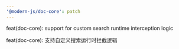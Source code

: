 ```yaml
---
'@modern-js/doc-core': patch
---
```


feat(doc-core): support for custom search runtime interception logic

feat(doc-core): 支持自定义搜索运行时拦截逻辑
